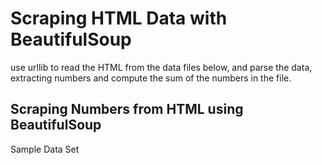 # Scraping HTML Data with BeautifulSoup
 use urllib to read the HTML from the data files below, and parse the data, extracting numbers and compute the sum of the numbers in the file.

<h2>Scraping Numbers from HTML using BeautifulSoup</h2>
<p>Sample Data Set</P> <a href="http://py4e-data.dr-chuck.net/comments_1806429.html">
